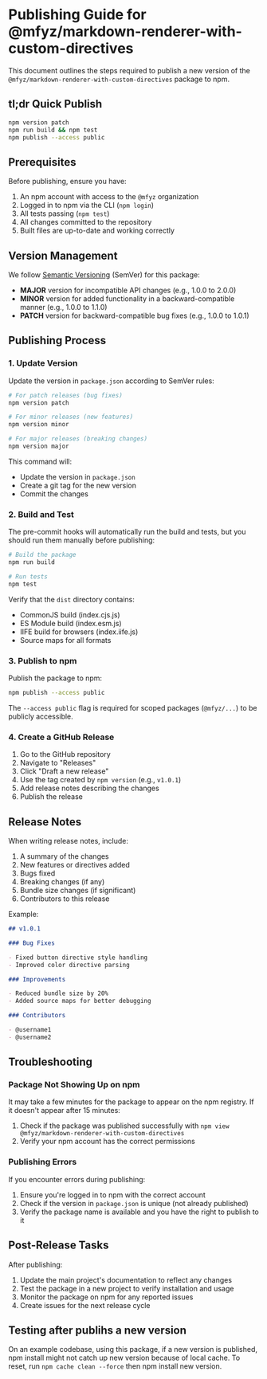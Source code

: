 # Publishing Guide for @mfyz/markdown-renderer-with-custom-directives

This document outlines the steps required to publish a new version of the `@mfyz/markdown-renderer-with-custom-directives` package to npm.

## tl;dr Quick Publish

```sh
npm version patch
npm run build && npm test
npm publish --access public
```

## Prerequisites

Before publishing, ensure you have:

1. An npm account with access to the `@mfyz` organization
2. Logged in to npm via the CLI (`npm login`)
3. All tests passing (`npm test`)
4. All changes committed to the repository
5. Built files are up-to-date and working correctly

## Version Management

We follow [Semantic Versioning](https://semver.org/) (SemVer) for this package:

- **MAJOR** version for incompatible API changes (e.g., 1.0.0 to 2.0.0)
- **MINOR** version for added functionality in a backward-compatible manner (e.g., 1.0.0 to 1.1.0)
- **PATCH** version for backward-compatible bug fixes (e.g., 1.0.0 to 1.0.1)

## Publishing Process

### 1. Update Version

Update the version in `package.json` according to SemVer rules:

```bash
# For patch releases (bug fixes)
npm version patch

# For minor releases (new features)
npm version minor

# For major releases (breaking changes)
npm version major
```

This command will:

- Update the version in `package.json`
- Create a git tag for the new version
- Commit the changes

### 2. Build and Test

The pre-commit hooks will automatically run the build and tests, but you should run them manually before publishing:

```bash
# Build the package
npm run build

# Run tests
npm test
```

Verify that the `dist` directory contains:

- CommonJS build (index.cjs.js)
- ES Module build (index.esm.js)
- IIFE build for browsers (index.iife.js)
- Source maps for all formats

### 3. Publish to npm

Publish the package to npm:

```bash
npm publish --access public
```

The `--access public` flag is required for scoped packages (`@mfyz/...`) to be publicly accessible.

### 4. Create a GitHub Release

1. Go to the GitHub repository
2. Navigate to "Releases"
3. Click "Draft a new release"
4. Use the tag created by `npm version` (e.g., `v1.0.1`)
5. Add release notes describing the changes
6. Publish the release

## Release Notes

When writing release notes, include:

1. A summary of the changes
2. New features or directives added
3. Bugs fixed
4. Breaking changes (if any)
5. Bundle size changes (if significant)
6. Contributors to this release

Example:

```markdown
## v1.0.1

### Bug Fixes

- Fixed button directive style handling
- Improved color directive parsing

### Improvements

- Reduced bundle size by 20%
- Added source maps for better debugging

### Contributors

- @username1
- @username2
```

## Troubleshooting

### Package Not Showing Up on npm

It may take a few minutes for the package to appear on the npm registry. If it doesn't appear after 15 minutes:

1. Check if the package was published successfully with `npm view @mfyz/markdown-renderer-with-custom-directives`
2. Verify your npm account has the correct permissions

### Publishing Errors

If you encounter errors during publishing:

1. Ensure you're logged in to npm with the correct account
2. Check if the version in `package.json` is unique (not already published)
3. Verify the package name is available and you have the right to publish to it

## Post-Release Tasks

After publishing:

1. Update the main project's documentation to reflect any changes
2. Test the package in a new project to verify installation and usage
3. Monitor the package on npm for any reported issues
4. Create issues for the next release cycle

## Testing after publihs a new version

On an example codebase, using this package, if a new version is published, npm install might not catch up new version because of local cache. To reset, run `npm cache clean --force` then npm install new version.
